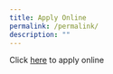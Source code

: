 ```yaml
---
title: Apply Online
permalink: /permalink/
description: ""
---
```



Click [here](https://www.grassrootsconnect.pa.gov.sg/VolunteerRegistration.aspx) to apply online